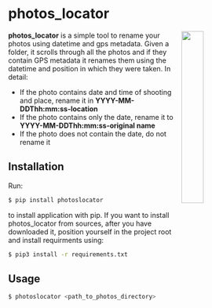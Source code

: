 # photos_locator

<img align="right" width="30%" src="https://user-images.githubusercontent.com/50317336/132679652-9a2bcfec-9535-4e89-b720-afd5ee190eeb.png">
<div style="text-align: left"> 
<b>photos_locator</b> is a simple tool to rename your photos using datetime and gps metadata. Given a folder, it scrolls through all the photos and if they contain GPS metadata it renames them using the datetime and position in which they were taken. In detail:
<ul>
  <li>If the photo contains date and time of shooting and place, rename it in <b>YYYY-MM-DDThh:mm:ss-location</b></li>
  <li>If the photo contains only the date, rename it to <b>YYYY-MM-DDThh:mm:ss-original name</b></li>
  <li>If the photo does not contain the date, do not rename it </li>
</ul>  
</div>

## Installation

Run:

```bash
$ pip install photoslocator
```

to install application with pip. If you want to install photos_locator from sources, after you have downloaded it,
position yourself in the project root and install requirments using:

```bash
$ pip3 install -r requirements.txt
```

## Usage

```bash
$ photoslocator <path_to_photos_directory>
```